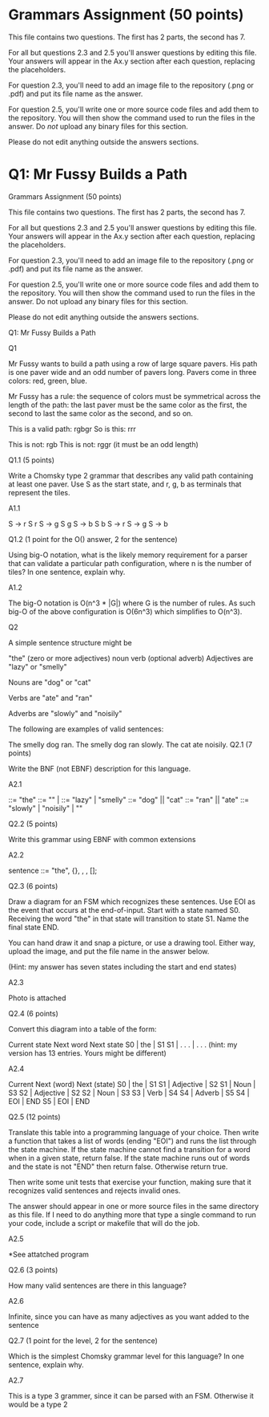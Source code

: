 # Grammars Assignment (50 points)

This file contains two questions. The first has 2 parts, the second has 7.

For all but questions 2.3 and 2.5 you'll answer questions by editing this file.
Your answers will appear in the Ax.y section after each question, replacing the
placeholders.

For question 2.3, you'll need to add an image file to the repository (.png or
.pdf) and put its file name as the answer.

For question 2.5, you'll write one or more source code files and add them to the
repository. You will then show the command used to run the files in the answer.
Do _not_ upload any binary files for this section.

Please do not edit anything outside the answers sections.


# Q1: Mr Fussy Builds a Path

Grammars Assignment (50 points)

This file contains two questions. The first has 2 parts, the second has 7.

For all but questions 2.3 and 2.5 you'll answer questions by editing this file. Your answers will appear in the Ax.y section after each question, replacing the placeholders.

For question 2.3, you'll need to add an image file to the repository (.png or .pdf) and put its file name as the answer.

For question 2.5, you'll write one or more source code files and add them to the repository. You will then show the command used to run the files in the answer. Do not upload any binary files for this section.

Please do not edit anything outside the answers sections.

Q1: Mr Fussy Builds a Path

Q1

Mr Fussy wants to build a path using a row of large square pavers. His path is one paver wide and an odd number of pavers long. Pavers come in three colors: red, green, blue.

Mr Fussy has a rule: the sequence of colors must be symmetrical across the length of the path: the last paver must be the same color as the first, the second to last the same color as the second, and so on.

This is a valid path: rgbgr So is this: rrr

This is not: rgb This is not: rggr (it must be an odd length)

Q1.1 (5 points)

Write a Chomsky type 2 grammar that describes any valid path containing at least one paver. Use S as the start state, and r, g, b as terminals that represent the tiles.

A1.1

S -> r S r S -> g S g S -> b S b S -> r S -> g S -> b

Q1.2 (1 point for the O() answer, 2 for the sentence)

Using big-O notation, what is the likely memory requirement for a parser that can validate a particular path configuration, where n is the number of tiles? In one sentence, explain why.

A1.2

The big-O notation is O(n^3 * |G|) where G is the number of rules. As such big-O of the above configuration is O(6n^3) which simplifies to O(n^3).

Q2

A simple sentence structure might be

"the" (zero or more adjectives) noun verb (optional adverb)
Adjectives are "lazy" or "smelly"

Nouns are "dog" or "cat"

Verbs are "ate" and "ran"

Adverbs are "slowly" and "noisily"

The following are examples of valid sentences:

The smelly dog ran.
The smelly dog ran slowly.
The cat ate noisily.
Q2.1 (7 points)

Write the BNF (not EBNF) description for this language.

A2.1

<sentence> ::= "the" <adjectives> <noun> <verb> <adverb>
<adjectives> ::= "" | <adjectives> <adjective>
<adjective> ::= "lazy" | "smelly"
<noun> ::= "dog" || "cat"
<verb> ::= "ran" || "ate"
<adverb> ::= "slowly" | "noisily" | ""

Q2.2 (5 points)

Write this grammar using EBNF with common extensions

A2.2

sentence ::= "the", {<adjective>}, <noun>, <verb>, [<adverb>];

Q2.3 (6 points)

Draw a diagram for an FSM which recognizes these sentences. Use EOI as the event that occurs at the end-of-input. Start with a state named S0. Receiving the word "the" in that state will transition to state S1. Name the final state END.

You can hand draw it and snap a picture, or use a drawing tool. Either way, upload the image, and put the file name in the answer below.

(Hint: my answer has seven states including the start and end states)

A2.3

Photo is attached

Q2.4 (6 points)

Convert this diagram into a table of the form:

Current state Next word Next state
S0        |    the    |     S1
S1        |   . . .   |   . . .
(hint: my version has 13 entries. Yours might be different)

A2.4

Current    Next (word)  Next (state)
S0        |    the    |   S1
S1        | Adjective |   S2
S1        |    Noun   |   S3
S2        | Adjective |   S2
S2        |    Noun   |   S3
S3        |   Verb    |   S4
S4        |  Adverb   |   S5
S4        |    EOI    |   END
S5        |    EOI    |   END


Q2.5 (12 points)

Translate this table into a programming language of your choice. Then write a function that takes a list of words (ending "EOI") and runs the list through the state machine. If the state machine cannot find a transition for a word when in a given state, return false. If the state machine runs out of words and the state is not "END" then return false. Otherwise return true.

Then write some unit tests that exercise your function, making sure that it recognizes valid sentences and rejects invalid ones.

The answer should appear in one or more source files in the same directory as this file. If I need to do anything more that type a single command to run your code, include a script or makefile that will do the job.

A2.5

*See attatched program


Q2.6 (3 points)

How many valid sentences are there in this language?

A2.6

Infinite, since you can have as many adjectives as you want added to the sentence

Q2.7 (1 point for the level, 2 for the sentence)

Which is the simplest Chomsky grammar level for this language? In one sentence, explain why.

A2.7

This is a type 3 grammer, since it can be parsed with an FSM. Otherwise it would be a type 2

